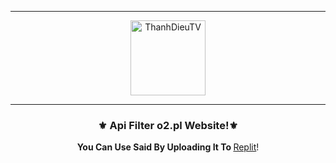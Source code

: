 -----

<p align="center">
<img class="Blob" src="https://i.imgur.com/lSSa9YM.jpg" width="120" height="120" alt="ThanhDieuTV">

</p>

-----

### <p align="center">⚜️ Api Filter o2.pl Website!⚜️</p>
<p align="center">
<strong>You Can Use Said By Uploading It To </strong> <a href="http://replit.com/">Replit</a>!
<br><br>
